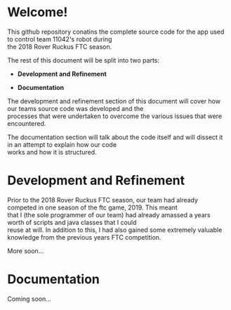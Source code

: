 <h1>Welcome!</h1>

<p>This github repository conatins the complete source code for the app used to control team 11042's robot during<br />
the 2018 Rover Ruckus FTC season.</p>
<p>The rest of this document will be split into two parts:</p>
<ul>
	<li><p><strong>Development and Refinement</strong></p></li>
	<li><p><strong>Documentation</strong></p></li>
</ul>
<p>The development and refinement section of this document will cover how our teams source code was developed and the<br />
processes that were undertaken to overcome the various issues that were encountered.</p>
<p>The documentation section will talk about the code itself and will dissect it in an attempt to explain how our code<br />
works and how it is structured.</p>

<h1>Development and Refinement</h1>
<p>Prior to the 2018 Rover Ruckus FTC season, our team had already competed in one season of the ftc game, 2019. This meant<br />
that I (the sole programmer of our team) had already amassed a years worth of scripts and java classes that I could<br />
reuse at will. In addition to this, I had also gained some extremely valuable knowledge from the previous years FTC competition.</p>
<p>More soon...</p>

<h1>Documentation</h1>
<p>Coming soon...</p>
